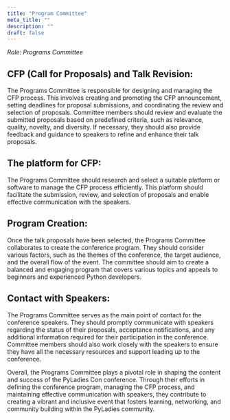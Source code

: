 ```yaml
---
title: "Program Committee"
meta_title: ""
description: ""
draft: false
---
```


*Role: Programs Committee*

## CFP (Call for Proposals) and Talk Revision:

The Programs Committee is responsible for designing and managing the CFP
process. This involves creating and promoting the CFP announcement, setting
deadlines for proposal submissions, and coordinating the review and selection
of proposals. Committee members should review and evaluate the submitted
proposals based on predefined criteria, such as relevance, quality, novelty,
and diversity. If necessary, they should also provide feedback and guidance to
speakers to refine and enhance their talk proposals.

## The platform for CFP:

The Programs Committee should research and select a suitable platform or
software to manage the CFP process efficiently. This platform should facilitate
the submission, review, and selection of proposals and enable effective
communication with the speakers.

## Program Creation:

Once the talk proposals have been selected, the Programs Committee collaborates
to create the conference program. They should consider various factors, such as
the themes of the conference, the target audience, and the overall flow of the
event. The committee should aim to create a balanced and engaging program that
covers various topics and appeals to beginners and experienced Python
developers.

## Contact with Speakers:

The Programs Committee serves as the main point of contact for the conference
speakers. They should promptly communicate with speakers regarding the status
of their proposals, acceptance notifications, and any additional information
required for their participation in the conference. Committee members should
also work closely with the speakers to ensure they have all the necessary
resources and support leading up to the conference.


Overall, the Programs Committee plays a pivotal role in shaping the content and
success of the PyLadies Con conference. Through their efforts in defining the
conference program, managing the CFP process, and maintaining effective
communication with speakers, they contribute to creating a vibrant and
inclusive event that fosters learning, networking, and community building
within the PyLadies community.
